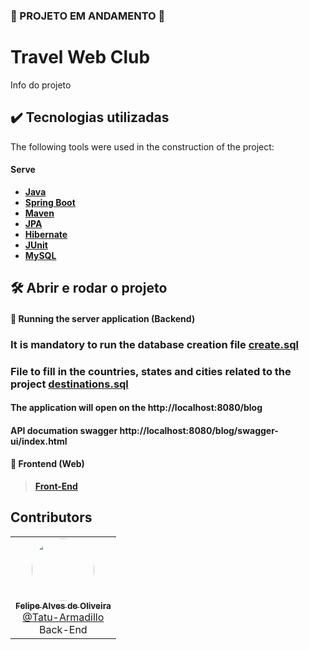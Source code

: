 ### 🚧 PROJETO EM ANDAMENTO 🚧

# Travel Web Club

Info do projeto

## ✔️ Tecnologias utilizadas
The following tools were used in the construction of the project:
#### **Serve** 

-   **[Java](https://www.oracle.com/java/technologies/javase/jdk17-archive-downloads.html)**
-   **[Spring Boot](https://spring.io/)**
-   **[Maven](https://maven.apache.org/guides/index.html)**
-   **[JPA](https://docs.spring.io/spring-data/jpa/docs/current/reference/html/)**
-   **[Hibernate](https://hibernate.org/orm/)**
-   **[JUnit](https://junit.org/junit5/)**
-   **[MySQL](https://www.mysql.com/)**

## 🛠️ Abrir e rodar o projeto

#### 🧭 Running the server application (Backend)
### It is mandatory to run the database creation file [create.sql](https://github.com/Tatu-Armadillo/blog/blob/main/src/main/resources/scripts/create.sql)
### File to fill in the countries, states and cities related to the project [destinations.sql](https://github.com/Tatu-Armadillo/blog/blob/main/src/main/resources/scripts/destinations/destinations.sql)


#### The application will open on the http://localhost:8080/blog
#### API documation swagger http://localhost:8080/blog/swagger-ui/index.html

#### 🎲 Frontend (Web)
> **[Front-End](https://github.com/Tatu-Armadillo/club-travel-front)**

## Contributors

<table>
  <tr>
    <td align="center">
        <a href="https://www.linkedin.com/in/felipe-alves-de-oliveira-4607b8211/">
            <img style="border-radius: 50%;" src="https://avatars.githubusercontent.com/u/69278300?v=4" width="100px;"/>
            <br/>
            <sub><b>Felipe Alves de Oliveira</b></sub>
        </a>
        <br/>
      <a href="https://github.com/Tatu-Armadillo" />
        @Tatu-Armadillo
      </a>
        <br/>Back-End
    </td>
  </tr>
</table>
